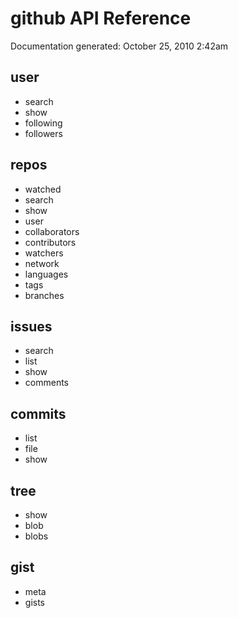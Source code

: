 <h1>github API Reference</h1>
Documentation generated: October 25, 2010 2:42am

<h2>user</h2>

* search
* show
* following
* followers

<h2>repos</h2>

* watched
* search
* show
* user
* collaborators
* contributors
* watchers
* network
* languages
* tags
* branches

<h2>issues</h2>

* search
* list
* show
* comments

<h2>commits</h2>

* list
* file
* show

<h2>tree</h2>

* show
* blob
* blobs

<h2>gist</h2>

* meta
* gists
